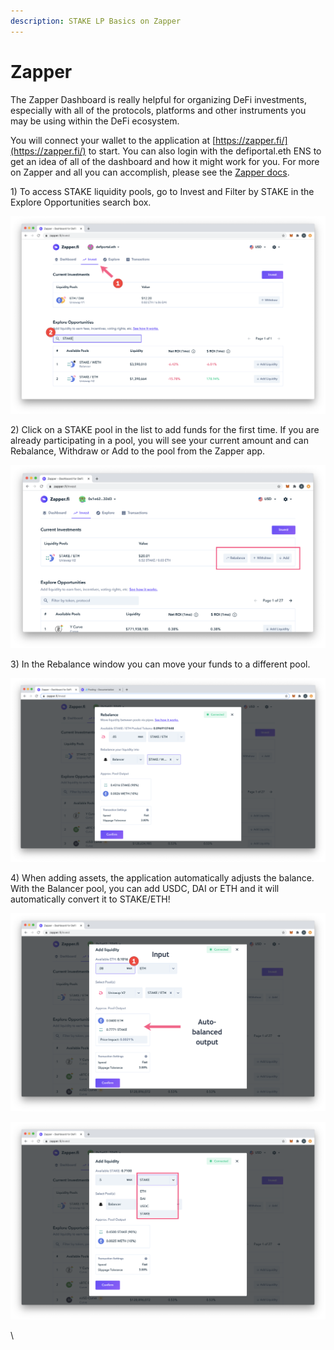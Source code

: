 ```yaml
---
description: STAKE LP Basics on Zapper
---
```


# Zapper

The Zapper Dashboard is really helpful for organizing DeFi investments, especially with all of the protocols, platforms and other instruments you may be using within the DeFi ecosystem.

You will connect your wallet to the application at [https://zapper.fi/](https://zapper.fi/) to start. You can also login with the defiportal.eth ENS to get an idea of all of the dashboard and how it might work for you. For more on Zapper and all you can accomplish, please see the [Zapper docs](https://docs.zapper.fi/).

1\) To access STAKE liquidity pools, go to Invest and Filter by STAKE in the Explore Opportunities search box.

![Finding STAKE pools](../../../../.gitbook/assets/zapper1.png)

2\) Click on a STAKE pool in the list to add funds for the first time. If you are already participating in a pool, you will see your current amount and can Rebalance, Withdraw or Add to the pool from the Zapper app.

![Your pools will appear if you have any current investments](../../../../.gitbook/assets/zapper2.png)

3\) In the Rebalance window you can move your funds to a different pool.

![Move investments from one platform to another](../../../../.gitbook/assets/zapper5.png)

4\) When adding assets, the application automatically adjusts the balance. With the Balancer pool, you can add USDC, DAI or ETH and it will automatically convert it to STAKE/ETH!

![Enter in ETH, pool output with auto-balance. Click Confirm to initiate transaction.](../../../../.gitbook/assets/zapper4.png)

![Its possible to fund a Balancer pool with DAI, USDC or ETH](../../../../.gitbook/assets/zapper-3.png)



\
